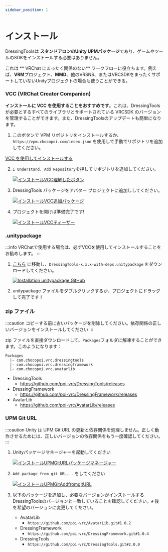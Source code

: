 ```yaml
---
sidebar_position: 1
---
```


# インストール

DressingToolsは **スタンドアロンのUnity UPMパッケージ**であり、ゲームやツールのSDKをインストールする必要はありません。

これは ** VRChat にまったく関係のない** ワークフローに役立ちます。例えば、**VRM**プロジェクト、**MMD**、他のVRSNS、またはVRCSDKをまったくサポートしていないUnityプロジェクトの場合も使うことができる。

### VCC (VRChat Creator Companion)

**インストールに VCC を使用することをおすすめです**。これは、DressingTools が必要とするすべてのライブラリとサポートされている VRCSDK のバージョンを管理することができます。また、DressingToolsのアップデートも簡単になります。

1. このボタンで VPM リポジトリをインストールするか、`https://vpm.chocopoi.com/index.json` を使用して手動でリポジトリを追加してください。 

  <a
  className="button button--success button--lg"
  target="_self"
  href="vcc://vpm/addRepo?url=https%3A%2F%2Fvpm.chocopoi.com%2Findex.json"> VCC を使用してインストールする </a>

2. `I Understand, Add Repository`を押してリポジトリを追加してください。

   [![インストールVCC理解したボタン](/img/installation-vcc-repo-understand.PNG)](/img/installation-vcc-repo-understand.PNG)

3. DressingTools パッケージをアバター プロジェクトに追加ししてください。

   [![インストールVCC追加パッケージ](/img/installation-vcc-add-package.PNG)](/img/installation-vcc-add-package.PNG)

4. プロジェクトを開けば準備完了です!

   [![インストールVCCティーザー](/img/teaser-1.PNG)](/img/teaser-1.PNG)

### .unitypackage

:::info
VRChatで使用する場合は、必ずVCCを使用してインストールすることをお勧めします。
:::

1. [こちら](https://github.com/poi-vrc/DressingTools/releases/latest) に移動し、`DressingTools-x.x.x-with-deps.unitypackage` をダウンロードしてください。

    [![Installation unitypackage GitHub](/img/installation-unitypackage-github.png)](/img/installation-unitypackage-github.png)

2. unitypackage ファイルをダブルクリックするか、プロジェクトにドラッグして完了です！

### zip ファイル

:::caution
コピーする前に古いパッケージを削除してください。依存関係の正しいバージョンをインストールしてください
:::

zip ファイルを直接ダウンロードして、`Packages`フォルダに解凍することができます。このようになります：
```
Packages
  |- com.chocopoi.vrc.dressingtools
  |- com.chocopoi.vrc.dressingframework
  |- com.chocopoi.vrc.avatarlib
```

- DressingTools
  - https://github.com/poi-vrc/DressingTools/releases
- DressingFramework
  - https://github.com/poi-vrc/DressingFramework/releases
- AvatarLib
  - https://github.com/poi-vrc/AvatarLib/releases

### UPM Git URL

:::caution
Unity は UPM Git URL の更新と依存関係を処理しません。正しく動作させるためには、正しいバージョンの依存関係をもう一度確認してください。
:::

1. Unityパッケージマネージャーを起動してください

   [![インストールUPMGitURLパッケージマネージャー](/img/installation-upmgit-open-pkg-mgr.PNG)](/img/installation-upmgit-open-pkg-mgr.PNG)

2. `Add package from git URL...` をしてください

   [![インストールUPMGitAddfromgitURL](/img/installation-upmgit-install-from-git.PNG)](/img/installation-upmgit-install-from-git.PNG)

3. 以下のパッケージを追加し、必要なバージョンがインストールするDressingToolsのバージョンと一致していることを確認してください。`#` 後を希望のバージョンに変更してください。

    - AvatarLib
        - `https://github.com/poi-vrc/AvatarLib.git#1.0.2`
    - DressingFramework
        - `https://github.com/poi-vrc/DressingFramework.git#1.0.4`
    - DressingTools
        - `https://github.com/poi-vrc/DressingTools.git#2.0.0`
